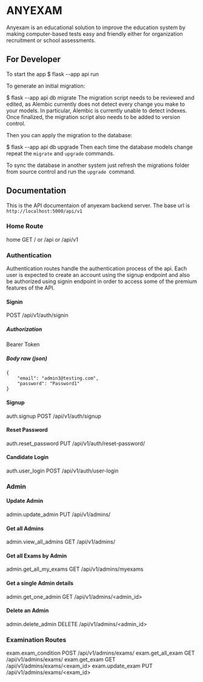 # ANYEXAM
Anyexam is an educational solution to improve the education system by making computer-based tests easy and friendly either for organization recruitment or school assessments.




## For Developer
To start the app 
$ flask --app api run


To generate an initial migration:

$ flask --app api db migrate
The migration script needs to be reviewed and edited, as Alembic currently does not detect every change you make to your models. In particular, Alembic is currently unable to detect indexes. Once finalized, the migration script also needs to be added to version control.

Then you can apply the migration to the database:

$ flask --app api db upgrade
Then each time the database models change repeat the `migrate` and `upgrade` commands.

To sync the database in another system just refresh the migrations folder from source control and run the `upgrade `command.

## Documentation
This is the API documentaion of anyexam backend server. The base url is `http://localhost:5000/api/v1`

### Home Route
home                    GET      / or /api or /api/v1


### Authentication 
Authentication routes handle the authentication process of the api. Each user is expected to create an account using the signup endpoint and also be authorized using signin endpoint in order to access some of the premium features of the API.

#### Signin
POST     /api/v1/auth/signin
##### Authorization
Bearer Token

##### Body raw (json)
    {
        "email": "admin3@testing.com",
        "password": "Password1"
    }

#### Signup
auth.signup             POST     /api/v1/auth/signup

#### Reset Password
auth.reset_password     PUT      /api/v1/auth/reset-password/<id>

#### Candidate Login
auth.user_login         POST     /api/v1/auth/user-login

### Admin

#### Update Admin
admin.update_admin      PUT      /api/v1/admins/

#### Get all Admins
admin.view_all_admins   GET      /api/v1/admins/

#### Get all Exams by Admin
admin.get_all_my_exams  GET      /api/v1/admins/myexams

#### Get a single Admin details
admin.get_one_admin     GET      /api/v1/admins/<admin_id>

#### Delete an Admin
admin.delete_admin      DELETE   /api/v1/admins/<admin_id>


### Examination Routes
exam.exam_condition     POST     /api/v1/admins/exams/
exam.get_all_exam       GET      /api/v1/admins/exams/
exam.get_exam           GET      /api/v1/admins/exams/<exam_id>
exam.update_exam        PUT      /api/v1/admins/exams/<exam_id>

